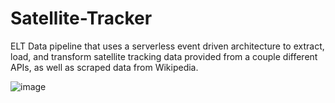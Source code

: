 # Satellite-Tracker
ELT Data pipeline that uses a serverless event driven architecture to extract, load, and transform satellite tracking data provided from a couple different APIs, as well as scraped data from Wikipedia.

![image](https://user-images.githubusercontent.com/32893556/179633513-c4c932a1-750b-44eb-9a9d-bcc0b91613d1.png)
